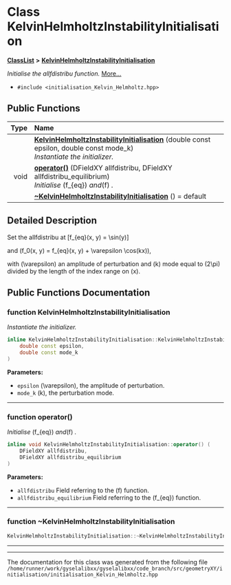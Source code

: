 

# Class KelvinHelmholtzInstabilityInitialisation



[**ClassList**](annotated.md) **>** [**KelvinHelmholtzInstabilityInitialisation**](classKelvinHelmholtzInstabilityInitialisation.md)



_Initialise the allfdistribu function._ [More...](#detailed-description)

* `#include <initialisation_Kelvin_Helmholtz.hpp>`





































## Public Functions

| Type | Name |
| ---: | :--- |
|   | [**KelvinHelmholtzInstabilityInitialisation**](#function-kelvinhelmholtzinstabilityinitialisation) (double const epsilon, double const mode\_k) <br>_Instantiate the initializer._  |
|  void | [**operator()**](#function-operator) (DFieldXY allfdistribu, DFieldXY allfdistribu\_equilibrium) <br>_Initialise_ \(f_{eq}\) _and_\(f\) _._ |
|   | [**~KelvinHelmholtzInstabilityInitialisation**](#function-kelvinhelmholtzinstabilityinitialisation) () = default<br> |




























## Detailed Description


Set the allfdistribu at 
\[f_{eq}(x, y) = \sin(y)\]



and \(f_0(x, y) = f_{eq}(x, y) + \varepsilon \cos(kx)\),


with \(\varepsilon\) an amplitude of perturbation and \(k\) mode equal to \(2\pi\) divided by the length of the index range on \(x\). 


    
## Public Functions Documentation




### function KelvinHelmholtzInstabilityInitialisation 

_Instantiate the initializer._ 
```C++
inline KelvinHelmholtzInstabilityInitialisation::KelvinHelmholtzInstabilityInitialisation (
    double const epsilon,
    double const mode_k
) 
```





**Parameters:**


* `epsilon` \(\varepsilon\), the amplitude of perturbation. 
* `mode_k` \(k\), the perturbation mode. 




        

<hr>



### function operator() 

_Initialise_ \(f_{eq}\) _and_\(f\) _._
```C++
inline void KelvinHelmholtzInstabilityInitialisation::operator() (
    DFieldXY allfdistribu,
    DFieldXY allfdistribu_equilibrium
) 
```





**Parameters:**


* `allfdistribu` Field referring to the \(f\) function. 
* `allfdistribu_equilibrium` Field referring to the \(f_{eq}\) function. 




        

<hr>



### function ~KelvinHelmholtzInstabilityInitialisation 

```C++
KelvinHelmholtzInstabilityInitialisation::~KelvinHelmholtzInstabilityInitialisation () = default
```




<hr>

------------------------------
The documentation for this class was generated from the following file `/home/runner/work/gyselalibxx/gyselalibxx/code_branch/src/geometryXY/initialisation/initialisation_Kelvin_Helmholtz.hpp`

